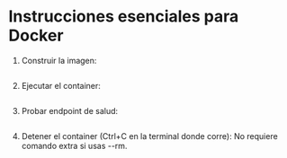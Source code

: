# Instrucciones esenciales para Docker

1. Construir la imagen:
```pwsh docker build -t mba-api:prod .
```

2. Ejecutar el container:
```pwsh docker run --rm -p 8000:8000 mba-api:prod
```

3. Probar endpoint de salud:
```pwsh curl http://localhost:8000/health
```

4. Detener el container (Ctrl+C en la terminal donde corre):
No requiere comando extra si usas --rm.

